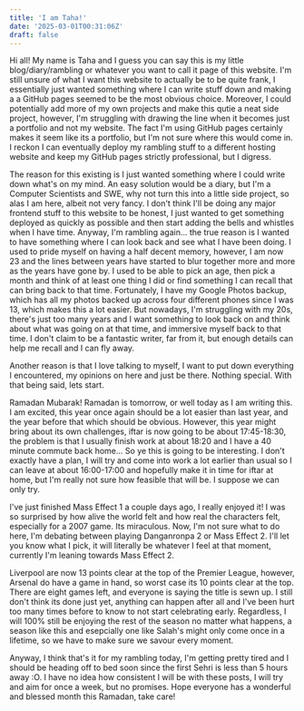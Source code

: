 ```yaml
---
title: 'I am Taha!'
date: '2025-03-01T00:31:06Z'
draft: false
---
```


Hi all! My name is Taha and I guess you can say this is my little blog/diary/rambling or whatever you want to call it page of this website. I'm still unsure of what I want this website to actually be to be quite frank, I essentially just wanted something where I can write stuff down and making a a GitHub pages seemed to be the most obvious choice. Moreover, I could potentially add more of my own projects and make this qutie a neat side project, however, I'm struggling with drawing the line when it becomes just a portfolio and not my website. The fact I'm using GitHub pages certainly makes it seem like its a portfolio, but I'm not sure where this would come in. I reckon I can eventually deploy my rambling stuff to a different hosting website and keep my GitHub pages strictly professional, but I digress.

The reason for this existing is I just wanted something where I could write down what's on my mind. An easy solution would be a diary, but I'm a Computer Scientists and SWE, why not turn this into a little side project, so alas I am here, albeit not very fancy. I don't think I'll be doing any major frontend stuff to this website to be honest, I just wanted to get something deployed as quickly as possible and then start adding the bells and whistles when I have time. Anyway, I'm rambling again... the true reason is I wanted to have something where I can look back and see what I have been doing. I used to pride myself on having a half decent memory, however, I am now 23 and the lines between years have started to blur together more and more as the years have gone by. I used to be able to pick an age, then pick a month and think of at least one thing I did or find something I can recall that can bring back to that time. Fortunately, I have my Google Photos backup, which has all my photos backed up across four different phones since I was 13, which makes this a lot easier. But nowadays, I'm struggling with my 20s, there's just too many years and I want something to look back on and think about what was going on at that time, and immersive myself back to that time. I don't claim to be a fantastic writer, far from it, but enough details can help me recall and I can fly away.

Another reason is that I love talking to myself, I want to put down everything I encountered, my opinions on here and just be there. Nothing special. With that being said, lets start.

Ramadan Mubarak! Ramadan is tomorrow, or well today as I am writing this. I am excited, this year once again should be a lot easier than last year, and the year before that which should be obvious. However, this year might bring about its own challenges, iftar is now going to be about 17:45-18:30, the problem is that I usually finish work at about 18:20 and I have a 40 minute commute back home... So ye this is going to be interesting. I don't exactly have a plan, I will try and come into work a lot earlier than usual so I can leave at about 16:00-17:00 and hopefully make it in time for iftar at home, but I'm really not sure how feasible that will be. I suppose we can only try.

I've just finished Mass Effect 1 a couple days ago, I really enjoyed it! I was so surprised by how alive the world felt and how real the characters felt, especially for a 2007 game. Its miraculous. Now, I'm not sure what to do here, I'm debating between playing Danganronpa 2 or Mass Effect 2. I'll let you know what I pick, it will literally be whatever I feel at that moment, currently I'm leaning towards Mass Effect 2.

Liverpool are now 13 points clear at the top of the Premier League, however, Arsenal do have a game in hand, so worst case its 10 points clear at the top. There are eight games left, and everyone is saying the title is sewn up. I still don't think its done just yet, anything can happen after all and I've been hurt too many times before to know to not start celebrating early. Regardless, I will 100% still be enjoying the rest of the season no matter what happens, a season like this and esepcially one like Salah's might only come once in a lifetime, so we have to make sure we savour every moment.

Anyway, I think that's it for my rambling today, I'm getting pretty tired and I should be heading off to bed soon since the first Sehri is less than 5 hours away :O. I have no idea how consistent I will be with these posts, I will try and aim for once a week, but no promises. Hope everyone has a wonderful and blessed month this Ramadan, take care!